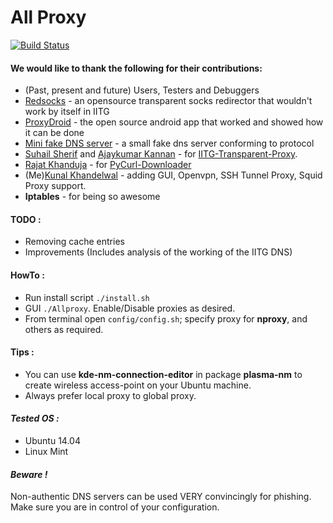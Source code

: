 # All Proxy

[![Build Status](https://travis-ci.org/kunal15595/Allproxy.svg?branch=master)](https://travis-ci.org/kunal15595/Allproxy)

#### We would like to thank the following for their contributions:
-	(Past, present and future) Users, Testers and Debuggers
-	[Redsocks](http://darkk.net.ru/redsocks/)  - an opensource transparent socks redirector that wouldn't work by itself in IITG
-	[ProxyDroid](https://github.com/madeye/proxydroid)  - the open source android app that worked and showed how it can be done
-	[Mini fake DNS server](http://code.activestate.com/recipes/491264-mini-fake-dns-server/)  - a small fake dns server conforming to protocol
-	[Suhail Sherif](https://github.com/suhailsherif) and [Ajaykumar Kannan](https://github.com/ajaykumarkannan) - for [IITG-Transparent-Proxy](https://github.com/suhailsherif/IITG-Transparent-Proxy).
-	[Rajat Khanduja](https://github.com/rajatkhanduja) - for [PyCurl-Downloader](https://github.com/rajatkhanduja/PyCurl-Downloader)
-	(Me)[Kunal Khandelwal](https://github.com/kunal15595) - adding GUI, Openvpn, SSH Tunnel Proxy, Squid Proxy support.
-	**Iptables** - for being so awesome

#### TODO :
- Removing cache entries
- Improvements (Includes analysis of the working of the IITG DNS)

#### HowTo :
- Run install script `./install.sh`
- GUI  `./Allproxy`. Enable/Disable proxies as desired.
- From terminal open `config/config.sh`; specify proxy for **nproxy**, and others as required.


#### Tips :
- You can use **kde-nm-connection-editor** in package **plasma-nm** to create wireless access-point on your Ubuntu machine.
- Always prefer local proxy to global proxy.

#### *Tested OS :*
- Ubuntu 14.04
- Linux Mint


#### *Beware !*
Non-authentic DNS servers can be used VERY 	convincingly for phishing. 
Make sure you are in control of your configuration.
